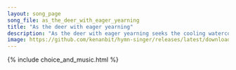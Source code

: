 ```yaml
---
layout: song_page
song_file: as_the_deer_with_eager_yearning
title: "As the deer with eager yearning"
description: "As the deer with eager yearning seeks the cooling watercourse, so my soul with ardor burning longs for God, its heav'nly source. When shall I behold G... theist 4part acapella 2verse musicbyother textbyother"
image: https://github.com/kenanbit/hymn-singer/releases/latest/download/as_the_deer_with_eager_yearning-trad.png
---
```


{% include choice_and_music.html %}